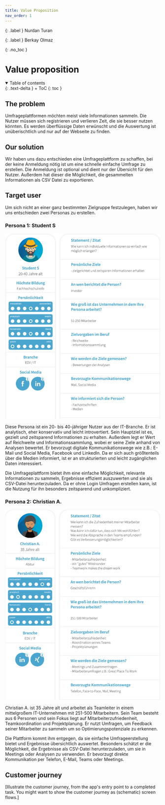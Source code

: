 ```yaml
---
title: Value Proposition
nav_order: 1
---
```


{: .label }
Nurdan Turan

{: .label }
Berkay Olmaz

{: .no_toc }
# Value proposition

<details open markdown="block">
{: .text-delta }
<summary>Table of contents</summary>
+ ToC
{: toc }
</details>

## The problem

Umfrageplattformen möchten meist viele Informationen sammeln. Die Nutzer müssen sich registrieren und verlieren Zeit, die sie besser nutzen könnten. Es werden überflüssige Daten erwünscht und die Auswertung ist unüberischtlich und nur auf der Webseite zu finden.


## Our solution

Wir haben uns dazu entschieden eine Umfrageplattform zu schaffen, bei der keine Anmeldung nötig ist um eine schnelle einfache Umfrage zu erstellen. Die Anmeldung ist optional und dient nur der Übersicht für den Nutzer. Außerdem hat dieser die Möglichkeit, die gesammelten Informationen als CSV Datei zu exportieren.

## Target user

Um sich nicht an einer ganz bestimmten Zielgruppe festzulegen, haben wir uns entschieden zwei Personas zu erstellen.

### Persona 1: Student S

![get_list_todos_sample](assets/images/Student_Persona.png)

Diese Persona ist ein 20- bis 40-jähriger Nutzer aus der IT-Branche. Er ist analytisch, eher konservativ und leicht introvertiert. Sein Hauptziel ist es, gezielt und zeitsparend Informationen zu erhalten. Außerdem legt er Wert auf Reichweite und Informationssammlung, wobei er seine Ziele anhand von Analysen bewertet. Er bevorzugt digitale Kommunikationswege wie z.B.: E-Mail und Social Media, Facebook und LinkedIn. Da er sich auch größtenteils über die Medien informiert, ist er an strukturierten und leicht zugänglichen Daten interessiert. 

Die Umfrageplattform bietet ihm eine einfache Möglichkeit, relevante Informationen zu sammeln, Ergebnisse effizient auszuwerten und sie als CSV-Datei herunterzuladen. Da er ohne Login Umfragen erstellen kann, ist die Nutzung für ihn besonders zeitsparend und unkompliziert.


### Persona 2: Christian A.

![get_list_todos_sample](assets/images/Teamleiter_Persona.png)

Christian A. ist 35 Jahre alt und arbeitet als Teamleiter in einem mittelgroßem IT-Unternehmen mit 251-500 Mitarbeitern. Sein Team besteht aus 6 Personen und sein Fokus liegt auf Mitarbeiterzufriedenheit, Teamkoordination und Projektplanung. Er nutzt Umfragen, um Feedback seiner Mitarbeiter zu sammeln um so Optimierungspotenziale zu erkennen. 

Die Plattform kommt ihm entgegen, da sie einfache Umfrageerstellung bietet und Ergebnisse übersichtlich auswertet. Besonders schätzt er die Möglichkeit, die Ergebnisse als CSV-Datei herunterzuladen, um sie in Meetings oder Analysen zu verwenden. Er bevorzugt direkte Kommunikation per Telefon, E-Mail, Teams oder Meetings.


## Customer journey

[Illustrate the customer journey, from the app's entry point to a completed task. You might want to show the customer journey as (schematic) screen flows.]
